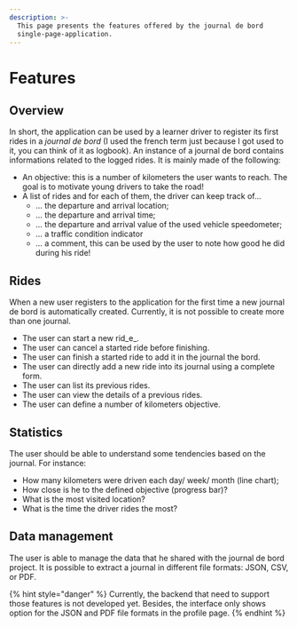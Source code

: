 ```yaml
---
description: >-
  This page presents the features offered by the journal de bord
  single-page-application.
---
```


# Features

## Overview

In short, the application can be used by a learner driver to register its first rides in a _journal de bord_ \(I used the french term just because I got used to it, you can think of it as logbook\). An instance of a journal de bord contains informations related to the logged rides. It is mainly made of the following:

* An objective: this is a number of kilometers the user wants to reach. The goal is to motivate young drivers to take the road!
* A list of rides and for each of them, the driver can keep track of...
  * … the departure and arrival location;
  * … the departure and arrival time;
  * … the departure and arrival value of the used vehicle speedometer;
  * … a traffic condition indicator
  * … a comment, this can be used by the user to note how good he did during his ride!

## Rides

When a new user registers to the application for the first time a new journal de bord is automatically created. Currently, it is not possible to create more than one journal.

* The user can start a new rid_e_.
* The user can cancel a started ride before finishing.
* The user can finish a started ride to add it in the journal the bord.
* The user can directly add a new ride into its journal using a complete form.
* The user can list its previous rides.
* The user can view the details of a previous rides.
* The user can define a number of kilometers objective.

## Statistics

The user should be able to understand some tendencies based on the journal. For instance:

* How many kilometers were driven each day/ week/ month \(line chart\);
* How close is he to the defined objective \(progress bar\)?
* What is the most visited location?
* What is the time the driver rides the most?

## Data management

The user is able to manage the data that he shared with the journal de bord project. It is possible to extract a journal in different file formats: JSON, CSV, or PDF.

{% hint style="danger" %}
Currently, the backend that need to support those features is not developed yet. Besides, the interface only shows option for the JSON and PDF file formats in the profile page.
{% endhint %}

